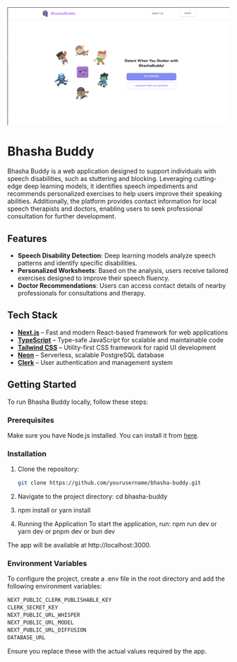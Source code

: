 <img src="./readme-image.png" />

# Bhasha Buddy

Bhasha Buddy is a web application designed to support individuals with speech disabilities, such as stuttering and blocking. Leveraging cutting-edge deep learning models, it identifies speech impediments and recommends personalized exercises to help users improve their speaking abilities. Additionally, the platform provides contact information for local speech therapists and doctors, enabling users to seek professional consultation for further development.

## Features

- **Speech Disability Detection**: Deep learning models analyze speech patterns and identify specific disabilities.
- **Personalized Worksheets**: Based on the analysis, users receive tailored exercises designed to improve their speech fluency.
- **Doctor Recommendations**: Users can access contact details of nearby professionals for consultations and therapy.

## Tech Stack

- **[Next.js](https://nextjs.org/)** – Fast and modern React-based framework for web applications
- **[TypeScript](https://www.typescriptlang.org/)** – Type-safe JavaScript for scalable and maintainable code
- **[Tailwind CSS](https://tailwindcss.com/)** – Utility-first CSS framework for rapid UI development
- **[Neon](https://neon.tech/)** – Serverless, scalable PostgreSQL database
- **[Clerk](https://clerk.com/)** – User authentication and management system

## Getting Started

To run Bhasha Buddy locally, follow these steps:

### Prerequisites

Make sure you have Node.js installed. You can install it from [here](https://nodejs.org/).

### Installation

1. Clone the repository:
   ```bash
   git clone https://github.com/yourusername/bhasha-buddy.git
2. Navigate to the project directory:
   cd bhasha-buddy
3. npm install
 or
yarn install

4. Running the Application
To start the application, run:
npm run dev
 or
yarn dev
 or
pnpm dev
 or
bun dev

The app will be available at http://localhost:3000.

### Environment Variables
To configure the project, create a .env file in the root directory and add the following environment variables:
```bash
NEXT_PUBLIC_CLERK_PUBLISHABLE_KEY
CLERK_SECRET_KEY
NEXT_PUBLIC_URL_WHISPER 
NEXT_PUBLIC_URL_MODEL 
NEXT_PUBLIC_URL_DIFFUSION
DATABASE_URL
```

Ensure you replace these with the actual values required by the app.
